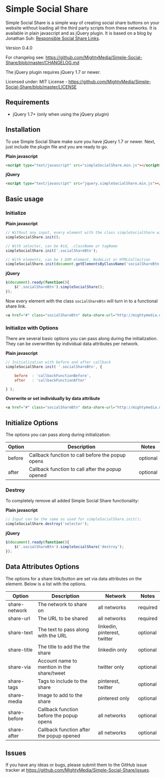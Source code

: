 # Simple Social Share

Simple Social Share is a simple way of creating social share buttons on your website without loading all the third party scripts from these networks. It is available in plain javascript and as jQuery plugin. It is based on a blog by Jonathan Suh: [Responsible Social Share Links](https://jonsuh.com/blog/social-share-links/).

Version 0.4.0

For changelog see: https://github.com/MightyMedia/Simple-Social-Share/blob/master/CHANGELOG.md

The jQuery plugin requires jQuery 1.7 or newer.

Licensed under:
MIT License - https://github.com/MightyMedia/Simple-Social-Share/blob/master/LICENSE

## Requirements

* jQuery 1.7+ (only when using the jQuery plugin)

## Installation
To use Simple Social Share make sure you have jQuery 1.7 or newer. Next, just include the plugin file and you are ready to go.

__Plain javascript__
```html
<script type="text/javascript" src="simpleSocialShare.min.js"></script>
```

__jQuery__
```html
<script type="text/javascript" src="jquery.simpleSocialShare.min.js"></script>
```

## Basic usage

### Initialize

__Plain javascript__
```javascript
// Without any input, every element with the class simpleSocialShare will get the magic.
simpleSocialShare.init();

// With selector, can be #id, .className or tagName
simpleSocialShare.init('.socialShareBtn');

// With elements, can be 1 DOM element, NodeList or HTMLCollection
simpleSocialShare.init(document.getElementsByClassName('socialShareBtn'));
```

__jQuery__
```javascript
$(document).ready(function(){
    $('.socialShareBtn').simpleSocialShare();
});
```

Now every element with the class `socialShareBtn` will turn in to a functional share link.

```html
<a href="#" class="socialShareBtn" data-share-url="http://mightymedia.nl" data-share-network="twitter" data-share-text="Share this awesome link on Twitter">Share on Twitter</a>
```

### Initialize with Options

There are several basic options you can pass along during the initialization. They can be overwritten by individual data attributes per network.

__Plain javascript__
```javascript
// Initialization with before and after callback
simpleSocialShare.init( '.socialShareBtn', {

	before	: 'callbackFunctionBefore',
	after	: 'callbackFunctionAfter'

} );
```

__Overwrite or set individually by data attribute__
```html
<a href="#" class="socialShareBtn" data-share-url="http://mightymedia.nl" data-share-network="twitter" data-share-text="Share this awesome link on Twitter" data-share-before="callbackFunctionBefore" data-share-after="callbackFunctionAfter">Share on Twitter</a>
```
## Initialize Options

The options you can pass along during initialization:

| Option        | Description                                                               | Notes    |
| ------------- | ------------------------------------------------------------------------- | -------- |
| before        | Callback function to call before the popup opens                          | optional |
| after         | Callback function to call after the popup opened                          | optional |


### Destroy

To completely remove all added Simple Social Share functionality:

__Plain javascript__
```javascript
// Input can be the same as used for simpleSocialShare.init();
simpleSocialShare.destroy('selector');
```

__jQuery__
```javascript
$(document).ready(function(){
    $('.socialShareBtn').simpleSocialShare('destroy');
});
```

## Data Attributes Options

The options for a share link/button are set via data attributes on the element. Below is a list with the options.

| Option        | Description                                | Network                      | Notes    |
| ------------- | ------------------------------------------ | ---------------------------- | -------- |
| share-network | The network to share on                    | all networks                 | required |
| share-url     | The URL to be shared                       | all networks                 | required |
| share-text    | The text to pass along with the URL        | linkedin, pinterest, twitter | optional |
| share-title   | The title to add the the share             | linkedin only                | optional |
| share-via     | Account name to mention in the share/tweet | twitter only                 | optional |
| share-tags    | Tags to include to the share               | pinterest, twitter           | optional |
| share-media   | Image to add to the share                  | pinterest only               | optional |
| share-before  | Callback function before the popup opens   | all networks                 | optional |
| share-after   | Callback function after the popup opened   | all networks                 | optional |


## Issues

If you have any ideas or bugs, please submit them to the GitHub issue tracker at https://github.com/MightyMedia/Simple-Social-Share/issues.

